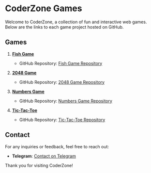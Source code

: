 # CoderZone Games

Welcome to CoderZone, a collection of fun and interactive web games. Below are the links to each game project hosted on GitHub.

## Games

1. **[Fish Game](https://zoro2045.github.io/fish_game/)**
   - GitHub Repository: [Fish Game Repository](https://github.com/zoro2045/fish_game)

2. **[2048 Game](https://zoro2045.github.io/2048_Game/)**
   - GitHub Repository: [2048 Game Repository](https://github.com/zoro2045/2048_Game)

3. **[Numbers Game](https://zoro2045.github.io/Numbers_Game/)**
   - GitHub Repository: [Numbers Game Repository](https://github.com/zoro2045/Numbers_Game)

4. **[Tic-Tac-Toe](https://zoro2045.github.io/Tic-Tac-Toe/)**
   - GitHub Repository: [Tic-Tac-Toe Repository](https://github.com/zoro2045/Tic-Tac-Toe)

## Contact

For any inquiries or feedback, feel free to reach out:

- **Telegram**: [Contact on Telegram](https://t.me/ZORO2045)

Thank you for visiting CoderZone!
